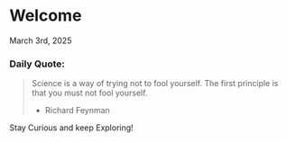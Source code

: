 # Welcome

March 3rd, 2025

### Daily Quote:
> Science is a way of trying not to fool yourself. The first principle is that you must not fool yourself.
> 	- Richard Feynman

Stay Curious and keep Exploring!
